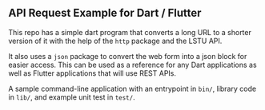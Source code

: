 API Request Example for Dart / Flutter
---
This repo has a simple dart program that converts a long URL to a shorter version of it with the help of the `http` package and the LSTU API.

It also uses a `json` package to convert the web form into a json block for easier access. This can be used as a reference for any Dart applications as well as Flutter applications that will use REST APIs.

A sample command-line application with an entrypoint in `bin/`, library code
in `lib/`, and example unit test in `test/`.

